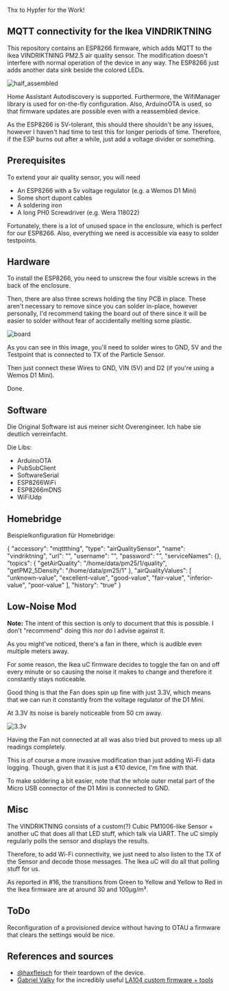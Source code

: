 Thx to Hypfer for the Work!
<p align="center"><h2>MQTT connectivity for the Ikea VINDRIKTNING</h2></p>


This repository contains an ESP8266 firmware, which adds MQTT to the Ikea VINDRIKTNING PM2.5 air quality sensor.
The modification  doesn't interfere with normal operation of the device in any way.
The ESP8266 just adds another data sink beside the colored LEDs.

![half_assembled](./img/half-assembled.jpg)

Home Assistant Autodiscovery is supported.
Furthermore, the WifiManager library is used for on-the-fly configuration.
Also, ArduinoOTA is used, so that firmware updates are possible even with a reassembled device.

As the ESP8266 is 5V-tolerant, this should there shouldn't be any issues, however I haven't had time to test this for longer periods of time.
Therefore, if the ESP burns out after a while, just add a voltage divider or something.

## Prerequisites

To extend your air quality sensor, you will need

- An ESP8266 with a 5v voltage regulator (e.g. a Wemos D1 Mini)
- Some short dupont cables
- A soldering iron
- A long PH0 Screwdriver (e.g. Wera 118022)

Fortunately, there is a lot of unused space in the enclosure, which is perfect for our ESP8266.
Also, everything we need is accessible via easy to solder testpoints.

## Hardware

To install the ESP8266, you need to unscrew the four visible screws in the back of the enclosure.

Then, there are also three screws holding the tiny PCB in place. These aren't necessary to remove since you can solder
in-place, however personally, I'd recommend taking the board out of there since it will be easier to solder without fear
of accidentally melting some plastic.

![board](./img/board.jpg)

As you can see in this image, you'll need to solder wires to GND, 5V and the Testpoint that is connected to TX of the
Particle Sensor.

Then just connect these Wires to GND, VIN (5V) and D2 (if you're using a Wemos D1 Mini).

Done.

## Software

Die Original Software ist aus meiner sicht Overengineer. Ich habe sie deutlich verreinfacht. 

Die Libs: 
* ArduinoOTA
* PubSubClient
* SoftwareSerial
* ESP8266WiFi
* ESP8266mDNS
* WiFiUdp

## Homebridge

Beispielkonfiguration für Homebridge: 

{
            "accessory": "mqttthing",
            "type": "airQualitySensor",
            "name": "vindriktning",
            "url": "",
            "username": "",
            "password": "",
            "serviceNames": {},
            "topics": {
                "getAirQuality": "/home/data/pm25/1/quality",
                "getPM2_5Density": "/home/data/pm25/1"
            },
            "airQualityValues": [
                "unknown-value",
                "excellent-value",
                "good-value",
                "fair-value",
                "inferior-value",
                "poor-value"
            ],
            "history": "true"
        }

## Low-Noise Mod

**Note:** The intent of this section is only to document that this is possible. I don't "recommend" doing this nor do I advise against it. 

As you might've noticed, there's a fan in there, which is audible even multiple meters away.

For some reason, the Ikea uC firmware decides to toggle the fan on and off every minute 
or so causing the noise it makes to change and therefore it constantly stays noticeable.

Good thing is that the Fan does spin up fine with just 3.3V, which means that we can run it constantly from the
voltage regulator of the D1 Mini.

At 3.3V its noise is barely noticeable from 50 cm away.

![3.3v](./img/3.3v.jpg)

Having the Fan not connected at all was also tried but proved to mess up all readings completely.


This is of course a more invasive modification than just adding Wi-Fi data logging.
Though, given that it is just a €10 device, I'm fine with that.

To make soldering a bit easier, note that the whole outer metal part of the Micro USB connector of the D1 Mini is
connected to GND.

## Misc

The VINDRIKTNING consists of a custom(?) Cubic PM1006-like Sensor + another uC that does all that LED stuff, which talk
via UART. The uC simply regularly polls the sensor and displays the results.

Therefore, to add Wi-Fi connectivity, we just need to also listen to the TX of the Sensor and decode those messages.
The Ikea uC will do all that polling stuff for us.

As reported in #16, the transitions from Green to Yellow and Yellow to Red in the Ikea firmware are at around 30 and 100μg/m³.

## ToDo

Reconfiguration of a provisioned device without having to OTAU a firmware that clears the settings would be nice.


## References and sources

- [@haxfleisch](https://twitter.com/haxfleisch) for their teardown of the device.
- [Gabriel Valky](https://github.com/gabonator) for the incredibly useful [LA104 custom firmware + tools](https://github.com/gabonator/LA104)
